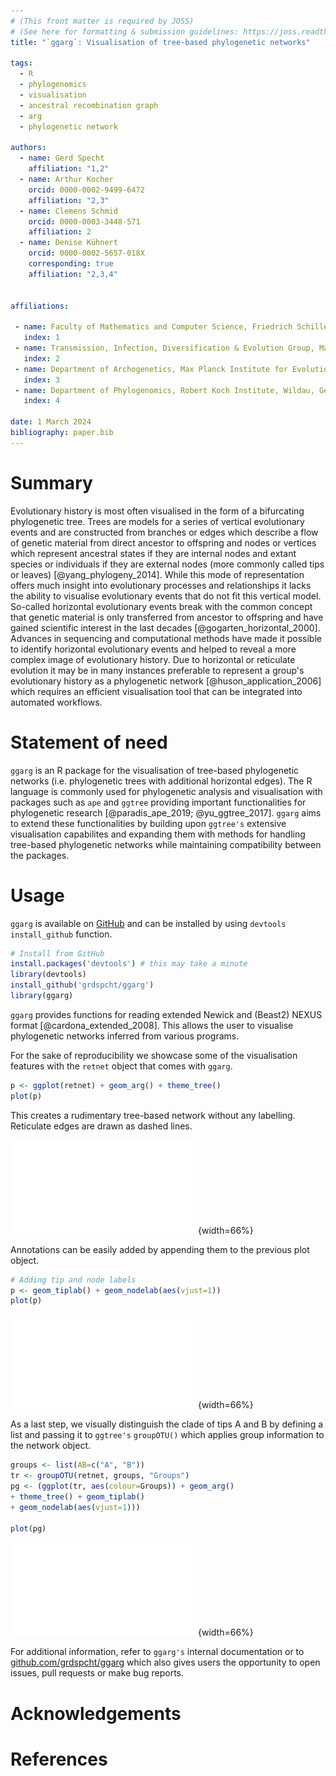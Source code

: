 ```yaml
---
# (This front matter is required by JOSS)
# (See here for formatting & submission guidelines: https://joss.readthedocs.io/en/latest/submitting.html#how-should-my-paper-be-formatted)
title: "`ggarg`: Visualisation of tree‑based phylogenetic networks"

tags:
  - R
  - phylogenomics
  - visualisation
  - ancestral recombination graph
  - arg
  - phylogenetic network

authors:
  - name: Gerd Specht
    affiliation: "1,2"
  - name: Arthur Kocher
    orcid: 0000-0002-9499-6472
    affiliation: "2,3"
  - name: Clemens Schmid
    orcid: 0000-0003-3448-571
    affiliation: 2
  - name: Denise Kühnert
    orcid: 0000-0002-5657-018X
    corresponding: true
    affiliation: "2,3,4"


affiliations:
 
 - name: Faculty of Mathematics and Computer Science, Friedrich Schiller University Jena, Germany
   index: 1
 - name: Transmission, Infection, Diversification & Evolution Group, Max Planck Institute of Geoanthropology, Jena, Germany
   index: 2
 - name: Department of Archogenetics, Max Planck Institute for Evolutionary Anthropology, Leipzig, Germany
   index: 3
 - name: Department of Phylogenomics, Robert Koch Institute, Wildau, Germany
   index: 4

date: 1 March 2024
bibliography: paper.bib
---
```


<!---
- 250-1000 words

- A summary describing the high-level functionality and purpose of the software for a diverse, non-specialist audience.

- A Statement of need section that clearly illustrates the research purpose of the software and places it in the context of related work.

- A list of key references, including to other software addressing related needs. Note that the references should include full names of venues, e.g., journals and conferences, not abbreviations only understood in the context of a specific discipline.

- Mention (if applicable) a representative set of past or ongoing research projects using the software and recent scholarly publications enabled by it.

- Acknowledgement of any financial support.
-->

# Summary

Evolutionary history is most often visualised in the form of a bifurcating phylogenetic tree. Trees are models for a series of vertical evolutionary events and are constructed from branches or edges which describe a flow of genetic material from direct ancestor to offspring and nodes or vertices which represent ancestral states if they are internal nodes and extant species or individuals if they are external nodes (more commonly called tips or leaves) [@yang_phylogeny_2014]. While this mode of representation offers much insight into evolutionary processes and relationships it lacks the ability to visualise evolutionary events that do not fit this vertical model. So-called horizontal evolutionary events break with the common concept that genetic material is only transferred from ancestor to offspring and have gained scientific interest in the last decades [@gogarten_horizontal_2000]. Advances in sequencing and computational methods have made it possible to identify horizontal evolutionary events and helped to reveal a more complex image of evolutionary history. Due to horizontal or reticulate evolution it may be in many instances preferable to represent a group's evolutionary history as a phylogenetic network [@huson_application_2006] which requires an efficient visualisation tool that can be integrated into automated workflows.


# Statement of need
`ggarg` is an R package for the visualisation of tree-based phylogenetic networks (i.e. phylogenetic trees with additional horizontal edges). The R language is commonly used for phylogenetic analysis and visualisation with packages such as `ape` and `ggtree` providing important functionalities for phylogenetic research [@paradis_ape_2019; @yu_ggtree_2017]. `ggarg` aims to extend these functionalities by building upon `ggtree's` extensive visualisation capabilites and expanding them with methods for handling tree-based phylogenetic networks while maintaining compatibility between the packages. 

# Usage
`ggarg` is available on [GitHub](https://github.com/grdspcht/ggarg) and can be installed by using `devtools` `install_github` function.

```r
# Install from GitHub
install.packages('devtools') # this may take a minute
library(devtools)
install_github('grdspcht/ggarg')
library(ggarg)
```


`ggarg` provides functions for reading extended Newick and (Beast2) NEXUS format [@cardona_extended_2008]. This allows the user to visualise phylogenetic networks inferred from various programs. 

For the sake of reproducibility we showcase some of the visualisation features with the `retnet` object that comes with `ggarg`.

```r
p <- ggplot(retnet) + geom_arg() + theme_tree()
plot(p)
```
This creates a rudimentary tree-based network without any labelling. Reticulate edges are drawn as dashed lines. 

![A rudimentary tree-based network plotted with `ggarg`\label{fig:arg1}](rudarg.pdf){width=66%}

Annotations can be easily added by appending them to the previous plot object.

```r
# Adding tip and node labels
p <- geom_tiplab() + geom_nodelab(aes(vjust=1))
plot(p)
```

![An explicit phylogenetic network with added tip labels
(A-D) and node labels (1-8). Note that node labels for reticulation edges (in dashed
lines) include a ”#” per extended Newick definition.
\label{fig:arg2}](labels.pdf){width=66%}

As a last step, we visually distinguish the clade of tips A and B by defining a list and
passing it to `ggtree's` `groupOTU()` which applies group information to the network object.

```r
groups <- list(AB=c("A", "B"))
tr <- groupOTU(retnet, groups, "Groups")
pg <- (ggplot(tr, aes(colour=Groups)) + geom_arg()
+ theme_tree() + geom_tiplab()
+ geom_nodelab(aes(vjust=1)))

plot(pg)
```

![Phylogenetic network with added branch colours based on clade information.
\label{fig:arg3}](colored.pdf){width=66%}

For additional information, refer to `ggarg's` internal documentation or to [github.com/grdspcht/ggarg](https://github.com/grdspcht/ggarg) which also gives users the opportunity to open issues, pull requests or make bug reports. 


<!---
# Citations

Citations to entries in paper.bib should be in
[rMarkdown](http://rmarkdown.rstudio.com/authoring_bibliographies_and_citations.html)
format.

If you want to cite a software repository URL (e.g. something on GitHub without a preferred
citation) then you can do it with the example BibTeX entry below for @fidgit.

For a quick reference, the following citation commands can be used:
- `@author:2001`  ->  "Author et al. (2001)"
- `[@author:2001]` -> "(Author et al., 2001)"
- `[@author1:2001; @author2:2001]` -> "(Author1 et al., 2001; Author2 et al., 2002)"

-->

<!---
# Figures

Figures can be included like this:
![Caption for example figure.\label{fig:example}](figure.png)
and referenced from text using \autoref{fig:example}.

Figure sizes can be customized by adding an optional second parameter:
![Caption for example figure.](figure.png){ width=20% }
-->

# Acknowledgements

# References
<!--- Auto-generated, no need to add something here -->
